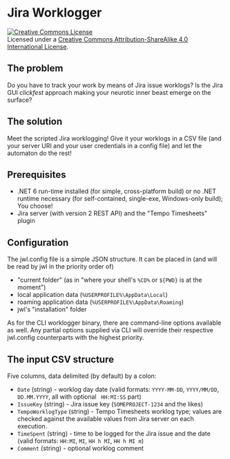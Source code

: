 # Jira Worklogger

<a rel="license" href="http://creativecommons.org/licenses/by-sa/4.0/"><img alt="Creative Commons License" style="border-width:0" src="https://i.creativecommons.org/l/by-sa/4.0/88x31.png" /></a><br />Licensed under a <a rel="license" href="http://creativecommons.org/licenses/by-sa/4.0/">Creative Commons Attribution-ShareAlike 4.0 International License</a>.

## The problem

Do you have to track your work by means of Jira issue worklogs? Is the Jira GUI _clickfest_ approach making your neurotic inner beast emerge on the surface?

## The solution

Meet the scripted Jira worklogging! Give it your worklogs in a CSV file (and your server URI and your user credentials in a config file) and let the automaton do the rest!

## Prerequisites

- .NET 6 run-time installed (for simple, cross-platform build) or no .NET runtime necessary (for self-contained, single-exe, Windows-only build); You choose!
- Jira server (with version 2 REST API) and the "Tempo Timesheets" plugin

## Configuration

The jwl.config file is a simple JSON structure. It can be placed in (and will be read by jwl in the priority order of)
 - "current folder" (as in "where your shell's <code>%CD%</code> or <code>${PWD}</code> is at the moment")
 - local application data (<code>%USERPROFILE%\AppData\Local</code>)
 - roaming application data (<code>%USERPROFILE%\AppData\Roaming</code>)
 - jwl's "installation" folder

As for the CLI worklogger binary, there are command-line options available as well. Any partial options supplied via CLI will override their respective jwl.config counterparts with the highest priority.

## The input CSV structure

Five columns, data delimited (by default) by a colon:
 - <code>Date</code> (string) - worklog day date (valid formats: <code>YYYY-MM-DD</code>, <code>YYYY/MM/DD</code>, <code>DD.MM.YYYY</code>, all with optional <code> HH:MI:SS</code> part)
 - <code>IssueKey</code> (string) - Jira issue key (<code>SOMEPROJECT-1234</code> and the likes)
 - <code>TempoWorklogType</code> (string) - Tempo Timesheets worklog type; values are checked against the available values from Jira server on each execution.
 - <code>TimeSpent</code> (string) - time to be logged for the Jira issue and the date (valid formats: <code>HH:MI</code>, <code>MI</code>, <code>HH h MI</code>, <code>HH h MI m</code>)
 - <code>Comment</code> (string) - optional worklog comment
